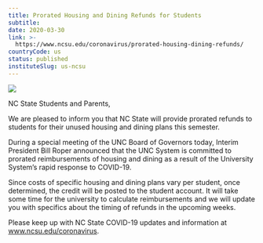 ```yaml
---
title: Prorated Housing and Dining Refunds for Students
subtitle: 
date: 2020-03-30
link: >-
  https://www.ncsu.edu/coronavirus/prorated-housing-dining-refunds/
countryCode: us
status: published
instituteSlug: us-ncsu
---
```

![](https://www.ncsu.edu/favicon.ico)

NC State Students and Parents,

We are pleased to inform you that NC State will provide prorated refunds to students for their unused housing and dining plans this semester.

During a special meeting of the UNC Board of Governors today, Interim President Bill Roper announced that the UNC System is committed to prorated reimbursements of housing and dining as a result of the University System’s rapid response to COVID-19.

Since costs of specific housing and dining plans vary per student, once determined, the credit will be posted to the student account. It will take some time for the university to calculate reimbursements and we will update you with specifics about the timing of refunds in the upcoming weeks.

Please keep up with NC State COVID-19 updates and information at www.ncsu.edu/coronavirus.